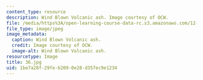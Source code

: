 ```yaml
---
content_type: resource
description: Wind Blown Volcanic ash. Image courtesy of OCW.
file: /media/https%3A/open-learning-course-data-rc.s3.amazonaws.com/12-110-sedimentary-geology-fall-2004/1be7a28f29feb2090e28d357ec9e1234_36.jpg
file_type: image/jpeg
image_metadata:
  caption: Wind Blown Volcanic ash.
  credit: Image courtesy of OCW.
  image-alt: Wind Blown Volcanic ash.
resourcetype: Image
title: 36.jpg
uid: 1be7a28f-29fe-b209-0e28-d357ec9e1234
---
```

